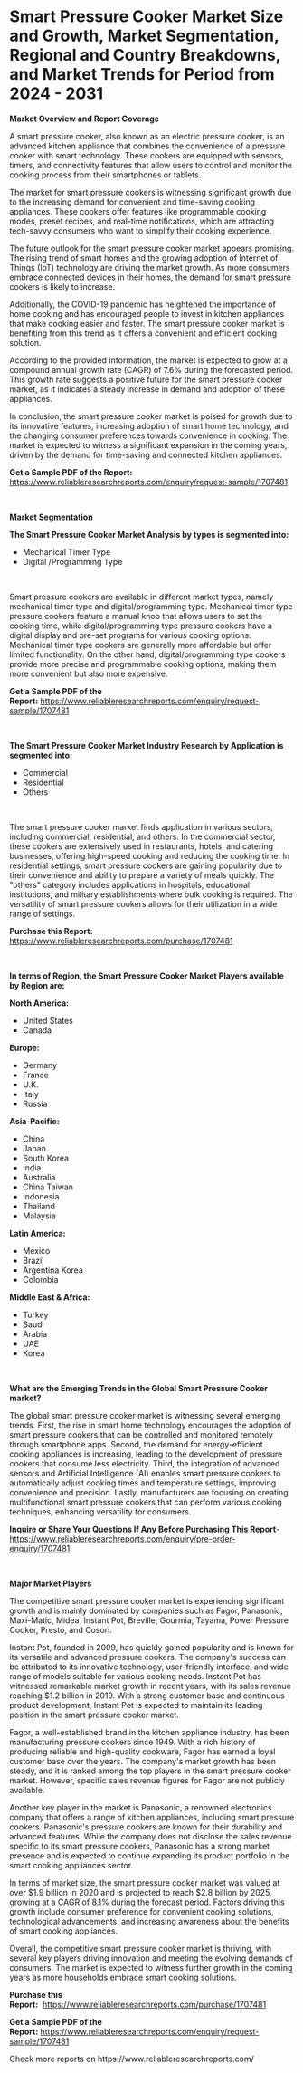 <p><h1>Smart Pressure Cooker Market Size and Growth, Market Segmentation, Regional and Country Breakdowns, and Market Trends for Period from 2024 -  2031</h1></p><p><strong>Market Overview and Report Coverage</strong></p>
<p><p>A smart pressure cooker, also known as an electric pressure cooker, is an advanced kitchen appliance that combines the convenience of a pressure cooker with smart technology. These cookers are equipped with sensors, timers, and connectivity features that allow users to control and monitor the cooking process from their smartphones or tablets.</p><p>The market for smart pressure cookers is witnessing significant growth due to the increasing demand for convenient and time-saving cooking appliances. These cookers offer features like programmable cooking modes, preset recipes, and real-time notifications, which are attracting tech-savvy consumers who want to simplify their cooking experience.</p><p>The future outlook for the smart pressure cooker market appears promising. The rising trend of smart homes and the growing adoption of Internet of Things (IoT) technology are driving the market growth. As more consumers embrace connected devices in their homes, the demand for smart pressure cookers is likely to increase.</p><p>Additionally, the COVID-19 pandemic has heightened the importance of home cooking and has encouraged people to invest in kitchen appliances that make cooking easier and faster. The smart pressure cooker market is benefiting from this trend as it offers a convenient and efficient cooking solution.</p><p>According to the provided information, the market is expected to grow at a compound annual growth rate (CAGR) of 7.6% during the forecasted period. This growth rate suggests a positive future for the smart pressure cooker market, as it indicates a steady increase in demand and adoption of these appliances.</p><p>In conclusion, the smart pressure cooker market is poised for growth due to its innovative features, increasing adoption of smart home technology, and the changing consumer preferences towards convenience in cooking. The market is expected to witness a significant expansion in the coming years, driven by the demand for time-saving and connected kitchen appliances.</p></p>
<p><strong>Get a Sample PDF of the Report:</strong> <a href="https://www.reliableresearchreports.com/enquiry/request-sample/1707481">https://www.reliableresearchreports.com/enquiry/request-sample/1707481</a></p>
<p>&nbsp;</p>
<p><strong>Market Segmentation</strong></p>
<p><strong>The Smart Pressure Cooker Market Analysis by types is segmented into:</strong></p>
<p><ul><li>Mechanical Timer Type</li><li>Digital /Programming Type</li></ul></p>
<p>&nbsp;</p>
<p><p>Smart pressure cookers are available in different market types, namely mechanical timer type and digital/programming type. Mechanical timer type pressure cookers feature a manual knob that allows users to set the cooking time, while digital/programming type pressure cookers have a digital display and pre-set programs for various cooking options. Mechanical timer type cookers are generally more affordable but offer limited functionality. On the other hand, digital/programming type cookers provide more precise and programmable cooking options, making them more convenient but also more expensive.</p></p>
<p><strong>Get a Sample PDF of the Report:</strong>&nbsp;<a href="https://www.reliableresearchreports.com/enquiry/request-sample/1707481">https://www.reliableresearchreports.com/enquiry/request-sample/1707481</a></p>
<p>&nbsp;</p>
<p><strong>The Smart Pressure Cooker Market Industry Research by Application is segmented into:</strong></p>
<p><ul><li>Commercial</li><li>Residential</li><li>Others</li></ul></p>
<p>&nbsp;</p>
<p><p>The smart pressure cooker market finds application in various sectors, including commercial, residential, and others. In the commercial sector, these cookers are extensively used in restaurants, hotels, and catering businesses, offering high-speed cooking and reducing the cooking time. In residential settings, smart pressure cookers are gaining popularity due to their convenience and ability to prepare a variety of meals quickly. The "others" category includes applications in hospitals, educational institutions, and military establishments where bulk cooking is required. The versatility of smart pressure cookers allows for their utilization in a wide range of settings.</p></p>
<p><strong>Purchase this Report:</strong>&nbsp; <a href="https://www.reliableresearchreports.com/purchase/1707481">https://www.reliableresearchreports.com/purchase/1707481</a></p>
<p>&nbsp;</p>
<p><strong>In terms of Region, the Smart Pressure Cooker Market Players available by Region are:</strong></p>
<p>
    <p> <strong> North America: </strong>
        <ul>
            <li>United States</li>
            <li>Canada</li>
        </ul>
        </p> 
    <p> <strong> Europe: </strong>
        <ul>
            <li>Germany</li>
            <li>France</li>
            <li>U.K.</li>
            <li>Italy</li>
            <li>Russia</li>
        </ul>
        </p> 
    <p> <strong> Asia-Pacific: </strong>
        <ul>
            <li>China</li>
            <li>Japan</li>
            <li>South Korea</li>
            <li>India</li>
            <li>Australia</li>
            <li>China Taiwan</li>
            <li>Indonesia</li>
            <li>Thailand</li>
            <li>Malaysia</li>
        </ul>
        </p> 
    <p> <strong> Latin America: </strong>
        <ul>
            <li>Mexico</li>
            <li>Brazil</li>
            <li>Argentina Korea</li>
            <li>Colombia</li>
        </ul>
        </p> 
    <p> <strong> Middle East & Africa: </strong>
        <ul>
            <li>Turkey</li>
            <li>Saudi</li>
            <li>Arabia</li>
            <li>UAE</li>
            <li>Korea</li>
        </ul>
    </p>
    </p>
<p>&nbsp;</p>
<p><strong>What are the Emerging Trends in the Global Smart Pressure Cooker market?</strong></p>
<p><p>The global smart pressure cooker market is witnessing several emerging trends. First, the rise in smart home technology encourages the adoption of smart pressure cookers that can be controlled and monitored remotely through smartphone apps. Second, the demand for energy-efficient cooking appliances is increasing, leading to the development of pressure cookers that consume less electricity. Third, the integration of advanced sensors and Artificial Intelligence (AI) enables smart pressure cookers to automatically adjust cooking times and temperature settings, improving convenience and precision. Lastly, manufacturers are focusing on creating multifunctional smart pressure cookers that can perform various cooking techniques, enhancing versatility for consumers.</p></p>
<p><strong>Inquire or Share Your Questions If Any Before Purchasing This Report</strong>- <a href="https://www.reliableresearchreports.com/enquiry/pre-order-enquiry/1707481">https://www.reliableresearchreports.com/enquiry/pre-order-enquiry/1707481</a></p>
<p>&nbsp;</p>
<p><strong>Major Market Players</strong></p>
<p><p>The competitive smart pressure cooker market is experiencing significant growth and is mainly dominated by companies such as Fagor, Panasonic, Maxi-Matic, Midea, Instant Pot, Breville, Gourmia, Tayama, Power Pressure Cooker, Presto, and Cosori.</p><p>Instant Pot, founded in 2009, has quickly gained popularity and is known for its versatile and advanced pressure cookers. The company's success can be attributed to its innovative technology, user-friendly interface, and wide range of models suitable for various cooking needs. Instant Pot has witnessed remarkable market growth in recent years, with its sales revenue reaching $1.2 billion in 2019. With a strong customer base and continuous product development, Instant Pot is expected to maintain its leading position in the smart pressure cooker market.</p><p>Fagor, a well-established brand in the kitchen appliance industry, has been manufacturing pressure cookers since 1949. With a rich history of producing reliable and high-quality cookware, Fagor has earned a loyal customer base over the years. The company's market growth has been steady, and it is ranked among the top players in the smart pressure cooker market. However, specific sales revenue figures for Fagor are not publicly available.</p><p>Another key player in the market is Panasonic, a renowned electronics company that offers a range of kitchen appliances, including smart pressure cookers. Panasonic's pressure cookers are known for their durability and advanced features. While the company does not disclose the sales revenue specific to its smart pressure cookers, Panasonic has a strong market presence and is expected to continue expanding its product portfolio in the smart cooking appliances sector.</p><p>In terms of market size, the smart pressure cooker market was valued at over $1.9 billion in 2020 and is projected to reach $2.8 billion by 2025, growing at a CAGR of 8.1% during the forecast period. Factors driving this growth include consumer preference for convenient cooking solutions, technological advancements, and increasing awareness about the benefits of smart cooking appliances.</p><p>Overall, the competitive smart pressure cooker market is thriving, with several key players driving innovation and meeting the evolving demands of consumers. The market is expected to witness further growth in the coming years as more households embrace smart cooking solutions.</p></p>
<p><strong>Purchase this Report:</strong>&nbsp;&nbsp;<a href="https://www.reliableresearchreports.com/purchase/1707481">https://www.reliableresearchreports.com/purchase/1707481</a></p>
<p></p>
<p><strong>Get a Sample PDF of the Report:</strong>&nbsp;<a href="https://www.reliableresearchreports.com/enquiry/request-sample/1707481">https://www.reliableresearchreports.com/enquiry/request-sample/1707481</a></p>
<p>Check more reports on https://www.reliableresearchreports.com/</p>